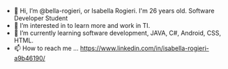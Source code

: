 - 👋 Hi, I’m @bella-rogieri, or Isabella Rogieri. I'm 26 years old. Software Developer Student
- 👀 I’m interested in to learn more and work in TI.
- 🌱 I’m currently learning software development, JAVA, C#, Android, CSS, HTML.
- 📫 How to reach me ... https://www.linkedin.com/in/isabella-rogieri-a9b46190/


